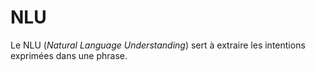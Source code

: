 NLU
==
Le NLU (<i>Natural Language Understanding</i>) sert à extraire les intentions exprimées dans une phrase.
